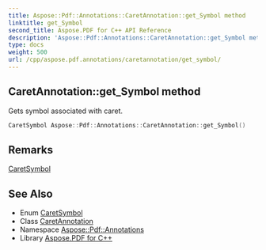 ```yaml
---
title: Aspose::Pdf::Annotations::CaretAnnotation::get_Symbol method
linktitle: get_Symbol
second_title: Aspose.PDF for C++ API Reference
description: 'Aspose::Pdf::Annotations::CaretAnnotation::get_Symbol method. Gets symbol associated with caret in C++.'
type: docs
weight: 500
url: /cpp/aspose.pdf.annotations/caretannotation/get_symbol/
---
```

## CaretAnnotation::get_Symbol method


Gets symbol associated with caret.

```cpp
CaretSymbol Aspose::Pdf::Annotations::CaretAnnotation::get_Symbol()
```

## Remarks


[CaretSymbol](../../caretsymbol/)
## See Also

* Enum [CaretSymbol](../../caretsymbol/)
* Class [CaretAnnotation](../)
* Namespace [Aspose::Pdf::Annotations](../../)
* Library [Aspose.PDF for C++](../../../)
